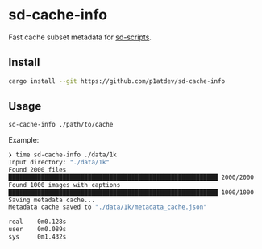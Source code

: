 
# sd-cache-info

Fast cache subset metadata for [sd-scripts](https://github.com/kohya-ss/sd-scripts).

## Install

```bash
cargo install --git https://github.com/p1atdev/sd-cache-info
```

## Usage

```bash
sd-cache-info ./path/to/cache
```

Example:

```bash
❯ time sd-cache-info ./data/1k
Input directory: "./data/1k"
Found 2000 files
██████████████████████████████████████████████████████████ 2000/2000
Found 1000 images with captions
██████████████████████████████████████████████████████████ 1000/1000
Saving metadata cache...
Metadata cache saved to "./data/1k/metadata_cache.json"

real    0m0.128s
user    0m0.089s
sys     0m1.432s
```
